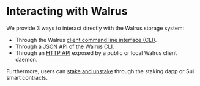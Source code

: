 # Interacting with Walrus

We provide 3 ways to interact directly with the Walrus storage system:

- Through the Walrus [client command line interface (CLI)](./client-cli.md).
- Through a [JSON API](./json-api.md) of the Walrus CLI.
- Through an [HTTP API](./web-api.md) exposed by a public or local Walrus client daemon.

Furthermore, users can [stake and unstake](./stake.md) through the staking dapp or Sui smart contracts.
